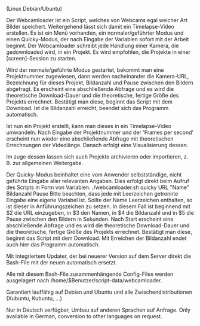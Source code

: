 (Linux Debian/Ubuntu)

Der Webcamloader ist ein Script, welches von Webcams egal welcher Art Bilder speichert. Weitergehend lässt sich damit ein Timelapse-Video erstellen.
Es ist ein Menü vorhanden, ein normaler/geführter Modus und einen Quicky-Modus, der nach Eingabe der Variablen sofort mit der Arbeit beginnt.
Der Webcamloader schreibt jede Handlung einer Kamera, die gedownloaded wird, in ein Projekt.
Es wird empfohlen, die Projekte in einer [screen]-Session zu starten.

Wird der normale/geführte Modus gestartet, bekommt man eine Projektnummer zugewiesen, dann werden nacheinander die Kamera-URL, Bezeichnung für dieses Projekt, Bildanzahl und Pause zwischen den Bildern abgefragt. Es erscheint eine abschließende Abfrage und es wird die theoretische Download-Dauer und die theoretische, fertige Größe des Projekts errechnet. Bestätigt man diese, beginnt das Script mit dem Download.
Ist die Bildanzahl erreicht, beendet sich das Programm automatisch.

Ist nun ein Projekt erstellt, kann man dieses in ein Timelapse-Video umwandeln. Nach Eingabe der Projektnummer und der 'Frames per second' erscheint nun wieder eine abschließende Abfrage mit theoretischen Errechnungen der Videolänge. Danach erfolgt eine Visualisierung dessen.

Im zuge dessen lassen sich auch Projekte archivieren oder importieren, z. B. zur allgemeinen Weitergabe.


Der Quicky-Modus beinhaltet eine vom Anwender selbstständige, nicht geführte Eingabe aller relevanten Angaben. Dies erfolgt direkt beim Aufruf des Scripts in Form von Variablen.
./webcamloader.sh quicky URL "Name" Bildanzahl Pause
Bitte beachten, dass jede mit Leerzeichen getrennte Eingabe eine eigene Variabel ist. Sollte der Name Leerzeichen enthalten, so ist dieser in Anführungszeichen zu setzen. In diesem Fall ist beginnend mit $2 die URL einzugeben, in $3 den Namen, in $4 die Bildanzahl und in $5 die Pause zwischen den Bildern in Sekunden.
Nach Start erscheint eine abschließende Abfrage und es wird die theoretische Download-Dauer und die theoretische, fertige Größe des Projekts errechnet. Bestätigt man diese, beginnt das Script mit dem Download. Mit Erreichen der Bildanzahl endet auch hier das Programm automatisch.


Mit integriertem Updater, der bei neuerer Version auf dem Server direkt die Bash-File mit der neuen automatisch ersetzt.

Alle mit diesem Bash-File zusammenhängende Config-Files werden ausgelagert nach /home/$Benutzer/script-data/webcamloader.

Garantiert lauffähig auf Debian und Ubuntu und alle Zwischendistributionen (Xubuntu, Kubuntu, ...)

Nur in Deutsch verfügbar, Umbau auf anderen Sprachen auf Anfrage. Only available in German, conversion to other languages on request.

